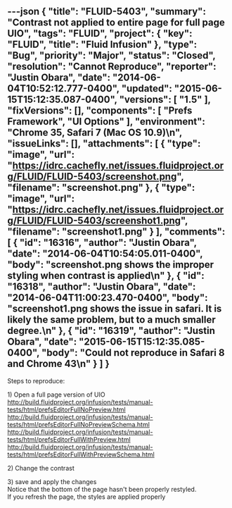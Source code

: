 ---json
{
  "title": "FLUID-5403",
  "summary": "Contrast not applied to entire page for full page UIO",
  "tags": "FLUID",
  "project": {
    "key": "FLUID",
    "title": "Fluid Infusion"
  },
  "type": "Bug",
  "priority": "Major",
  "status": "Closed",
  "resolution": "Cannot Reproduce",
  "reporter": "Justin Obara",
  "date": "2014-06-04T10:52:12.777-0400",
  "updated": "2015-06-15T15:12:35.087-0400",
  "versions": [
    "1.5"
  ],
  "fixVersions": [],
  "components": [
    "Prefs Framework",
    "UI Options"
  ],
  "environment": "Chrome 35, Safari 7 (Mac OS 10.9)\n",
  "issueLinks": [],
  "attachments": [
    {
      "type": "image",
      "url": "https://idrc.cachefly.net/issues.fluidproject.org/FLUID/FLUID-5403/screenshot.png",
      "filename": "screenshot.png"
    },
    {
      "type": "image",
      "url": "https://idrc.cachefly.net/issues.fluidproject.org/FLUID/FLUID-5403/screenshot1.png",
      "filename": "screenshot1.png"
    }
  ],
  "comments": [
    {
      "id": "16316",
      "author": "Justin Obara",
      "date": "2014-06-04T10:54:05.011-0400",
      "body": "screenshot.png shows the improper styling when contrast is applied\n"
    },
    {
      "id": "16318",
      "author": "Justin Obara",
      "date": "2014-06-04T11:00:23.470-0400",
      "body": "screenshot1.png shows the issue in safari. It is likely the same problem, but to a much smaller degree.\n"
    },
    {
      "id": "16319",
      "author": "Justin Obara",
      "date": "2015-06-15T15:12:35.085-0400",
      "body": "Could not reproduce in Safari 8 and Chrome 43\n"
    }
  ]
}
---
Steps to reproduce:

1\) Open a full page version of UIO\
<http://build.fluidproject.org/infusion/tests/manual-tests/html/prefsEditorFullNoPreview.html> \
<http://build.fluidproject.org/infusion/tests/manual-tests/html/prefsEditorFullNoPreviewSchema.html> \
<http://build.fluidproject.org/infusion/tests/manual-tests/html/prefsEditorFullWithPreview.html> \
<http://build.fluidproject.org/infusion/tests/manual-tests/html/prefsEditorFullWithPreviewSchema.html>&#x20;

2\) Change the contrast

3\) save and apply the changes\
Notice that the bottom of the page hasn't been properly restyled.\
If you refresh the page, the styles are applied properly

        